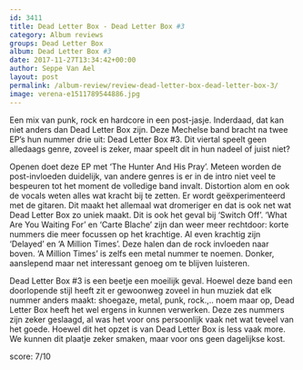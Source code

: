 ```yaml
---
id: 3411
title: Dead Letter Box - Dead Letter Box #3
category: Album reviews
groups: Dead Letter Box
album: Dead Letter Box #3
date: 2017-11-27T13:34:42+00:00
author: Seppe Van Ael
layout: post
permalink: /album-review/review-dead-letter-box-dead-letter-box-3/
image: verena-e1511789544886.jpg
---
```

Een mix van punk, rock en hardcore in een post-jasje. Inderdaad, dat kan niet anders dan Dead Letter Box zijn. Deze Mechelse band bracht na twee EP’s hun nummer drie uit: Dead Letter Box #3. Dit viertal speelt geen alledaags genre, zoveel is zeker, maar speelt dit in hun nadeel of juist niet?

Openen doet deze EP met ‘The Hunter And His Pray’. Meteen worden de post-invloeden duidelijk, van andere genres is er in de intro niet veel te bespeuren tot het moment de volledige band invalt. Distortion alom en ook de vocals weten alles wat kracht bij te zetten. Er wordt geëxperimenteerd met de gitaren. Dit maakt het allemaal wat dromeriger en dat is ook net wat Dead Letter Box zo uniek maakt. Dit is ook het geval bij ‘Switch Off’. ‘What Are You Waiting For’ en ‘Carte Blache’ zijn dan weer meer rechtdoor: korte nummers die meer focussen op het krachtige. Al even krachtig zijn ‘Delayed’ en ‘A Million Times’. Deze halen dan de rock invloeden naar boven. ‘A Million Times’ is zelfs een metal nummer te noemen. Donker, aanslepend maar net interessant genoeg om te blijven luisteren.

Dead Letter Box #3 is een beetje een moeilijk geval. Hoewel deze band een doorlopende stijl heeft zit er gewoonweg zoveel in hun muziek dat elk nummer anders maakt: shoegaze, metal, punk, rock.,.. noem maar op, Dead Letter Box heeft het wel ergens in kunnen verwerken. Deze zes nummers zijn zeker geslaagd, al was het voor ons persoonlijk vaak net wat teveel van het goede. Hoewel dit het opzet is van Dead Letter Box is less vaak more. We kunnen dit plaatje zeker smaken, maar voor ons geen dagelijkse kost.

score: 7/10
